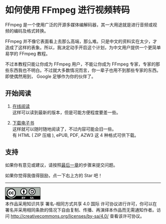 # 如何使用 FFmpeg 进行视频转码

FFmpeg 是一个使用广泛的开源多媒体编解码器，其一大用途就是进行音频或视频的编码及格式转换。

FFmpeg 并不像它表面看上去那么高端，那么难。只是中文的资料实在太少，才造成了这样的表象。所以，我决定动手开启这个计划，为中文用户提供一个更简单易学的 FFmpeg 教程。

不过本教程只能让你成为 FFmpeg 用户，不能让你成为 FFmpeg 专家，专家的那些东西我也不明白。不过就大多数情况而言，你一辈子也用不到那些专家的东西。即使偶然用到， Google 足够作为你的伙伴了。

## 开始阅读

1.	[在线阅读](index.md)  
	这样可以读到最新的版本，但是可能方便程度要差一些。

2.	[下载电子书](https://github.com/FiveYellowMice/how-to-convert-videos-with-ffmpeg-zh/releases/latest)  
	这样就可以随时随地阅读了，不过内容可能会旧一些。  
	有 HTML ( ZIP 压缩 ), ePUB, PDF, AZW3 这 4 种格式可供下载。

## 支持

如果你有意见或建议，请按照[最后一章](10-write-in-end.md)的步骤来提交问题。

如果你觉得我值得鼓励，点一下右上方的 Star 吧！

----------------------

![CC-BY-SA](image/by-sa.png)  
本作品采用知识共享 署名-相同方式共享 4.0 国际 许可协议进行许可，你可以在署名并采用相同条款的情况下自由复制、传播、再演绎本作品而无需通知作者。访问 <http://creativecommons.org/licenses/by-sa/4.0/> 查看该许可协议。

